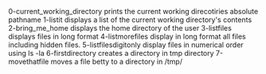0-current_working_directory prints the current working direcotiries absolute pathname
1-listit displays a list of the current working directory's contents
2-bring_me_home displays the home directory of the user
3-listfiles displays files in long format
4-listmorefiles display in long format all files including hidden files.
5-listfilesdigitonly display files in numerical order using ls -la
6-firstdirectory creates a directory in tmp directory
7-movethatfile moves a file betty to a directory in /tmp/
